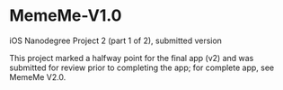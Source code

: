 # MemeMe-V1.0
iOS Nanodegree Project 2 (part 1 of 2), submitted version

This project marked a halfway point for the final app (v2) and was submitted for review prior to completing the app; for complete app, see MemeMe V2.0.
